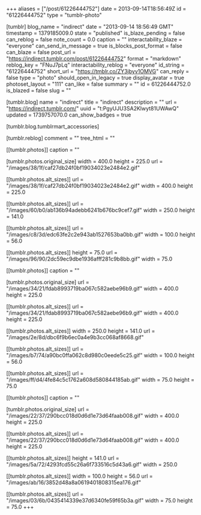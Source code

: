 +++
aliases = ["/post/61226444752"]
date = 2013-09-14T18:56:49Z
id = "61226444752"
type = "tumblr-photo"

[tumblr]
blog_name = "indirect"
date = "2013-09-14 18:56:49 GMT"
timestamp = 1379185009.0
state = "published"
is_blaze_pending = false
can_reblog = false
note_count = 0.0
caption = ""
interactability_blaze = "everyone"
can_send_in_message = true
is_blocks_post_format = false
can_blaze = false
post_url = "https://indirect.tumblr.com/post/61226444752"
format = "markdown"
reblog_key = "FNuJ7pLq"
interactability_reblog = "everyone"
id_string = "61226444752"
short_url = "https://tmblr.co/ZY3jbyv1OMVG"
can_reply = false
type = "photo"
should_open_in_legacy = true
display_avatar = true
photoset_layout = "111"
can_like = false
summary = ""
id = 61226444752.0
is_blazed = false
slug = ""

[tumblr.blog]
name = "indirect"
title = "indirect"
description = ""
url = "https://indirect.tumblr.com/"
uuid = "t:PgyUJU3SA2Klwyt81UWAwQ"
updated = 1739757070.0
can_show_badges = true

[tumblr.blog.tumblrmart_accessories]

[tumblr.reblog]
comment = ""
tree_html = ""

[[tumblr.photos]]
caption = ""

[tumblr.photos.original_size]
width = 400.0
height = 225.0
url = "/images/38/1f/caf27db24f0bf19034023e2484e2.gif"

[[tumblr.photos.alt_sizes]]
url = "/images/38/1f/caf27db24f0bf19034023e2484e2.gif"
width = 400.0
height = 225.0

[[tumblr.photos.alt_sizes]]
url = "/images/60/b0/ab136b94adebb6241b676bc9cef7.gif"
width = 250.0
height = 141.0

[[tumblr.photos.alt_sizes]]
url = "/images/c8/3d/edc63fe2c2e943ab1527653ba0bb.gif"
width = 100.0
height = 56.0

[[tumblr.photos.alt_sizes]]
height = 75.0
url = "/images/96/90/2dc59ec9dbe1936afff281c9b8bb.gif"
width = 75.0

[[tumblr.photos]]
caption = ""

[tumblr.photos.original_size]
url = "/images/34/21/fdab8993719ba067c582aebe96b9.gif"
width = 400.0
height = 225.0

[[tumblr.photos.alt_sizes]]
url = "/images/34/21/fdab8993719ba067c582aebe96b9.gif"
width = 400.0
height = 225.0

[[tumblr.photos.alt_sizes]]
width = 250.0
height = 141.0
url = "/images/2e/8d/dbc6f9b6ec0a4e9b3cc068af8668.gif"

[[tumblr.photos.alt_sizes]]
url = "/images/b7/74/a90bc0ffa062c8d980c0eede5c25.gif"
width = 100.0
height = 56.0

[[tumblr.photos.alt_sizes]]
url = "/images/ff/d4/4fe84c5c1762a608d580844185ab.gif"
width = 75.0
height = 75.0

[[tumblr.photos]]
caption = ""

[tumblr.photos.original_size]
url = "/images/22/37/290bcc018d0d6d1e73d64faab008.gif"
width = 400.0
height = 225.0

[[tumblr.photos.alt_sizes]]
url = "/images/22/37/290bcc018d0d6d1e73d64faab008.gif"
width = 400.0
height = 225.0

[[tumblr.photos.alt_sizes]]
height = 141.0
url = "/images/5a/72/4293fcd55c26a6f733516c5d43a6.gif"
width = 250.0

[[tumblr.photos.alt_sizes]]
width = 100.0
height = 56.0
url = "/images/ab/16/3852d48a8a0619401808315ea176.gif"

[[tumblr.photos.alt_sizes]]
url = "/images/03/6b/0435414339e37d6340fe59f65b3a.gif"
width = 75.0
height = 75.0
+++
